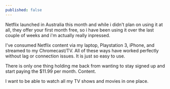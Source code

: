 ```yaml
---
published: false
---
```


Netflix launched in Australia this month and while i didn't plan on using it at all, they offer your first month free, so i have been using it over the last couple of weeks and i'm actually really inpressed.

I've consumed Netflix content via my laptop, Playstation 3, iPhone, and streamed to my Chromecast/TV. All of these ways have worked perfectly without lag or connection issues. It is just so easy to use.

There is only one thing holding me back from wanting to stay signed up and start paying the $11.99 per month. Content.

I want to be able to watch all my TV shows and movies in one place.

